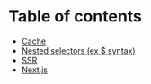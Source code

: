 # Table of contents

* [Cache](README.md)
* [Nested selectors (ex $ syntax)](nested-selectors-ex-usd-syntax.md)
* [SSR](ssr.md)
* [Next.js](next.js.md)
